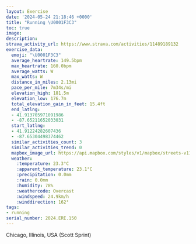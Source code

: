 ```yaml
---
layout: Exercise
date: '2024-05-24 21:18:46 +0000'
title: "Running \U0001F3C3"
toc: true
image:
description:
strava_activity_url: https://www.strava.com/activities/11489189132
exercise_data:
  emoji: "\U0001F3C3"
  average_heartrate: 149.5bpm
  max_heartrate: 160.0bpm
  average_watts: W
  max_watts: W
  distance_in_miles: 2.13mi
  pace_per_mile: 7m34s/mi
  elevation_high: 181.5m
  elevation_low: 176.7m
  total_elevation_gain_in_feet: 15.4ft
  end_latlng:
  - 41.913705971091986
  - -87.65211652033031
  start_latlng:
  - 41.91224282607436
  - -87.65304498374462
  similar_activities_count: 3
  similar_activities_trend: 0
  mapbox_image_url: https://api.mapbox.com/styles/v1/mapbox/streets-v11/static/path-5+787af2-1.0(qux~Ftw~uOlCKL%3F%5CF%5ENHHh%40xAHDPAx%40%5BTQv%40u%40dBuAn%40m%40Xa%40%60C%7BAbA%7D%40XMVATQJC%3FDINc%40l%40%7D%40b%40%40ILKz%40g%40NUNOKBQPG%40CCBIZWPSpB%7DA%40EAKq%40cBCU%40MFM%60%40Sn%40e%40bBsANWJg%40%3Fi%40E_%40CkB%40c%40%3F%7BBBs%40C_DEoB%40oCGiGCk%40EOKAkFFm%40FgD%40wDFqHFmADsBCODEFWFc%40KUCuIF_CD%5BDGFAVV%7Cf%40),pin-s-s+e5b22e(-87.65323,41.91081),pin-s-f+89ae00(-87.65019999999991,41.91373)/auto/800x800?access_token=pk.eyJ1Ijoiam9zaGJlY2ttYW4iLCJhIjoiY205eWR2aDd1MWZ6djJrbXc4a3M0bWZleiJ9.XiG9OWkNcZk2QzjJbxLB4A
  weather:
    :temperature: 23.3°C
    :apparent_temperature: 23.1°C
    :precipitation: 0.0mm
    :rain: 0.0mm
    :humidity: 78%
    :weathercode: Overcast
    :windspeed: 24.9km/h
    :winddirection: 162°
tags:
- running
serial_number: 2024.ERE.150
---
```

Chicago, Illinois, USA (Scott Sprint)
